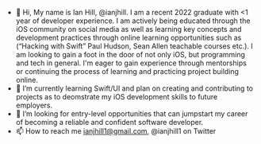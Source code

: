 - 👋 Hi, My name is Ian Hill, @ianjhill. I am a recent 2022 graduate with <1 year of developer experience. I am actively being educated through the iOS community on social media as well as learning key concepts and development practices through online learning opportunities such as (“Hacking with Swift” Paul Hudson, Sean Allen teachable courses etc.). I am looking to gain a foot in the door of not only iOS, but programming and tech in general. I'm eager to gain experience through mentorships or continuing the process of learning and practicing project building online.
- 🌱 I’m currently learning Swift/UI and plan on creating and contributing to projects as to deomstrate my iOS development skills to future employers.
- 💞️ I’m looking for entry-level opportunities that can jumpstart my career of becoming a reliable and confident software developer.
- 📫 How to reach me ianjhill1@gmail.com,
                     @ianjhill1 on Twitter

<!---
ianjhill/ianjhill is a ✨ special ✨ repository because its `README.md` (this file) appears on your GitHub profile.
You can click the Preview link to take a look at your changes.
--->
